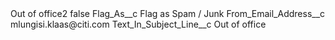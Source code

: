 <?xml version="1.0" encoding="UTF-8"?>
<CustomMetadata xmlns="http://soap.sforce.com/2006/04/metadata" xmlns:xsi="http://www.w3.org/2001/XMLSchema-instance" xmlns:xsd="http://www.w3.org/2001/XMLSchema">
    <label>Out of office2</label>
    <protected>false</protected>
    <values>
        <field>Flag_As__c</field>
        <value xsi:type="xsd:string">Flag as Spam / Junk</value>
    </values>
    <values>
        <field>From_Email_Address__c</field>
        <value xsi:type="xsd:string">mlungisi.klaas@citi.com</value>
    </values>
    <values>
        <field>Text_In_Subject_Line__c</field>
        <value xsi:type="xsd:string">Out of office</value>
    </values>
</CustomMetadata>
